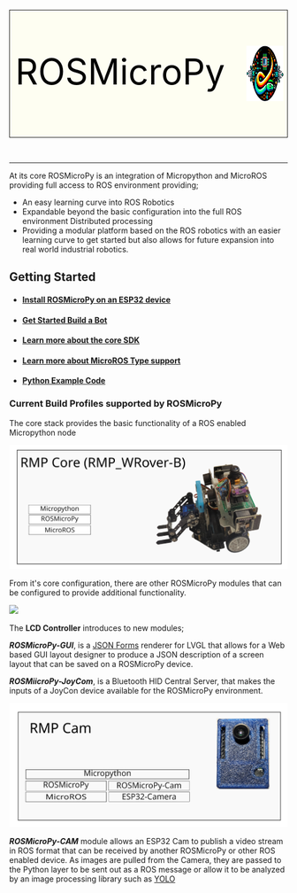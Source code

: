 <div style="width:100%">
<table style="background-color:#FEFEF2;width:100%">
<tr style="border:1px solid">
  <td style="width:90%;padding-left:10px;font-size:48pt;color:black;float:left">
    <p style="float:left;">ROSMicroPy</p>
  </td>
  <td>
    <img src="./docs/images/Logo.png" height="100" style="float:right"></span>
 </td>
 </tr>
 </table>
 </div>
<br/>
<hr/>

At its core ROSMicroPy is an integration of Micropython and MicroROS providing full access to ROS environment providing;

* An easy learning curve into ROS Robotics
* Expandable beyond the basic configuration into the full ROS environment
Distributed processing
* Providing a modular platform based on the ROS robotics with an easier learning curve to get started but also allows for future expansion into real world industrial robotics.

## Getting Started
* #### [Install ROSMicroPy on an ESP32 device](docs/getting-started/FirstROSRobot-BOM.MD.md)

* #### [Get Started Build a Bot](docs/LearnMore.md)
* #### [Learn more about the core SDK](docs/rosmicropy-sdk/README.md)
* #### [Learn more about MicroROS Type support](docs/implementation/typeSupport.md)
* #### [Python Example Code](./python_example_code/README.md)

### Current Build Profiles supported by ROSMicroPy

The core stack provides the basic functionality of a ROS enabled Micropython node  

![](docs/images/RMP_CoreStack.svg)

From it's core configuration, there are other ROSMicroPy modules that can be configured to provide additional functionality. 

![](docs/images/RMP_LCD_Stack.svg)

The **LCD Controller** introduces to new modules;

***ROSMicroPy-GUI***, is a [JSON Forms](https://jsonforms.io/) renderer for LVGL that allows for a Web based GUI layout designer to produce a JSON description of a screen layout that can be saved on a ROSMicroPy device.

***ROSMiicroPy-JoyCom***, is a Bluetooth HID Central Server, that makes the inputs of a JoyCon device available for the ROSMicroPy environment. 

![](docs/images/RMP_Cam_Stack.svg)

***ROSMicroPy-CAM*** module allows an ESP32 Cam to publish a video stream in ROS format that can be received by another ROSMicroPy or other ROS enabled device. As images are pulled from the Camera, they are passed to the Python layer to be sent out as a ROS message or allow it to be analyzed by an image processing library such as [YOLO](https://www.kdnuggets.com/2018/09/object-detection-image-classification-yolo.html)
